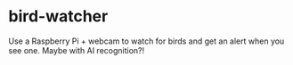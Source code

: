 # bird-watcher
Use a Raspberry Pi + webcam to watch for birds and get an alert when you see one. Maybe with AI recognition?!
